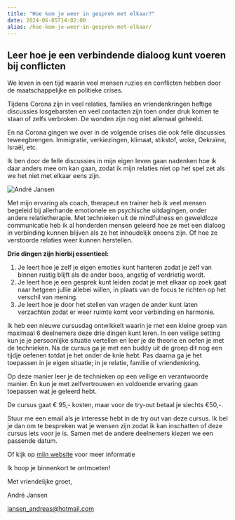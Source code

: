 ```yaml
---
title: "Hoe kom je weer in gesprek met elkaar?"
date: 2024-06-05T14:02:00
alias: /hoe-kom-je-weer-in-gesprek-met-elkaar/
---
```


## Leer hoe je een verbindende dialoog kunt voeren bij conflicten

We leven in een tijd waarin veel mensen ruzies en conflicten hebben door de maatschappelijke en politieke crises.

Tijdens Corona zijn in veel relaties, families en vriendenkringen heftige discussies losgebarsten en veel contacten zijn toen onder druk komen te staan of zelfs verbroken. De wonden zijn nog niet allemaal geheeld.

En na Corona gingen we over in de volgende crises die ook felle discussies teweegbrengen. Immigratie, verkiezingen, klimaat, stikstof, woke, Oekraïne, Israël, etc.

Ik ben door de felle discussies in mijn eigen leven gaan nadenken hoe ik daar anders mee om kan gaan, zodat ik mijn relaties niet op het spel zet als we het niet met elkaar eens zijn.

![André Jansen](https://res.cloudinary.com/piith/image/upload/2024/06/Screenshot_2024-06-05_at_14.06.43#dimensions=medium-portrait&align=right)

Met mijn ervaring als coach, therapeut en trainer heb ik veel mensen begeleid bij allerhande emotionele en psychische uitdagingen, onder andere relatietherapie. Met technieken uit de mindfulness en geweldloze communicatie heb ik al honderden mensen geleerd hoe ze met een dialoog in verbinding kunnen blijven als ze het inhoudelijk oneens zijn. Of hoe ze verstoorde relaties weer kunnen herstellen.

**Drie dingen zijn hierbij essentieel:**

1. Je leert hoe je zelf je eigen emoties kunt hanteren zodat je zelf van binnen rustig blijft als de ander boos, angstig of verdrietig wordt.
2. Je leert hoe je een gesprek kunt leiden zodat je met elkaar op zoek gaat naar hetgeen jullie allebei willen, in plaats van de focus te richten op het verschil van mening.
3. Je leert hoe je door het stellen van vragen de ander kunt laten verzachten zodat er weer ruimte komt voor verbinding en harmonie. 

Ik heb een nieuwe cursusdag ontwikkelt waarin je met een kleine groep van maximaal 6 deelnemers deze drie dingen kunt leren. In een veilige setting kun je je persoonlijke situatie vertellen en leer je de theorie en oefen je met de technieken. Na de cursus ga je met een buddy uit de groep dit nog een tijdje oefenen totdat je het onder de knie hebt. Pas daarna ga je het toepassen in je eigen situatie; in je relatie, familie of vriendenkring.

Op deze manier leer je de technieken op een veilige en verantwoorde manier. En kun je met zelfvertrouwen en voldoende ervaring gaan toepassen wat je geleerd hebt.

De cursus gaat € 95,- kosten, maar voor de try-out betaal je slechts €50,-.

Stuur me een email als je interesse hebt in de try out van deze cursus. Ik bel je dan om te bespreken wat je wensen zijn zodat ik kan inschatten of deze cursus iets voor je is. Samen met de andere deelnemers kiezen we een passende datum. 

Of kijk op [mijn website](https://andrejansen.org) voor meer informatie

Ik hoop je binnenkort te ontmoeten!

Met vriendelijke groet,

André Jansen 

[jansen_andreas@hotmail.com](mailto:jansen_andreas@hotmail.com)
